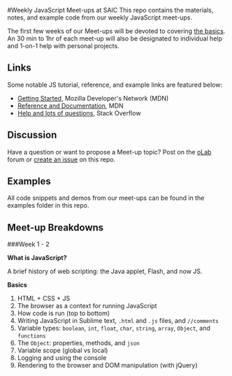 #Weekly JavaScript Meet-ups at SAIC
This repo contains the materials, notes, and example code from our weekly JavaScript meet-ups.

The first few weeks of our Meet-ups will be devoted to covering [the basics](basics). An 30 min to 1hr of each meet-up will also be designated to individual help and 1-on-1 help with personal projects.

## Links

Some notable JS tutorial, reference, and example links are featured below:

- [Getting Started](https://developer.mozilla.org/en-US/docs/Web/JavaScript/Getting_Started), Mozilla Developer's Network (MDN)
- [Reference and Documentation](https://developer.mozilla.org/en-US/docs/Web/JavaScript/Reference), MDN
- [Help and lots of questions](http://stackoverflow.com), Stack Overflow

## Discussion

Have a question or want to propose a Meet-up topic? Post on the [oLab](http://talk.olab.io) forum or [create an issue](https://github.com/olab-io/meetup.js/issues) on this repo.

## Examples

All code snippets and demos from our meet-ups can be found in the examples folder in this repo.

## Meet-up Breakdowns

###Week 1 - 2

__What is JavaScript?__

A brief history of web scripting: the Java applet, Flash, and now JS.

__Basics__

1. HTML + CSS + JS
2. The browser as a context for running JavaScript
3. How code is run (top to bottom)
4. Writing JavaScript in Sublime text, `.html` and `.js` files, and `//comments`
5. Variable types: `boolean`, `int`, `float`, `char`, `string`, `array`, `Object`, and `functions`
6. The `Object`: properties, methods, and `json` 
7. Variable scope (global vs local)
8. Logging and using the console
9. Rendering to the browser and DOM manipulation (with jQuery)
